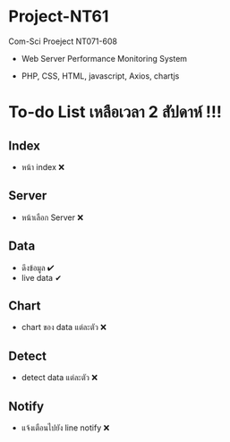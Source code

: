 # Project-NT61
Com-Sci Proeject NT071-608 

- Web Server Performance Monitoring System 

- PHP, CSS, HTML, javascript, Axios, chartjs

# To-do List เหลือเวลา 2 สัปดาห์ !!!

## Index
- หน้า index &#10060;

## Server
- หน้าเลือก Server &#10060;

## Data
- ดึงข้อมูล  &#10004; 
- live data &#10004;

## Chart
- chart ของ data แต่ละตัว &#10060;

## Detect
- detect data แต่ละตัว &#10060;

## Notify
- แจ้งเตือนไปยัง line notify &#10060;
